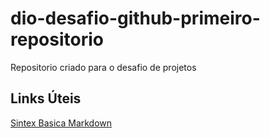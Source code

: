 # dio-desafio-github-primeiro-repositorio
Repositorio criado para o desafio de projetos

## Links Úteis
[Sintex Basica Markdown](https://www.markdownguide.org/basic-syntax/)
